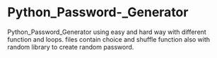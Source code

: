 # Python_Password-_Generator
Python_Password_Generator using easy and hard way with different function and loops.
files contain choice and shuffle function also with random library to create random password.
